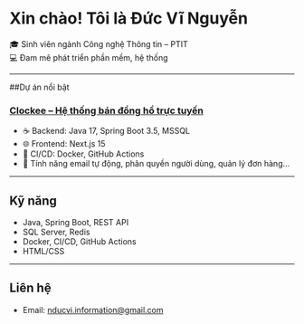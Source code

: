 # Xin chào! Tôi là Đức Vĩ Nguyễn

🎓 Sinh viên ngành Công nghệ Thông tin – PTIT  
💻 Đam mê phát triển phần mềm, hệ thống

---

##Dự án nổi bật

### [Clockee – Hệ thống bán đồng hồ trực tuyến](https://github.com/duvnguyen/clockee)
- ☕ Backend: Java 17, Spring Boot 3.5, MSSQL
- 🌐 Frontend: Next.js 15
- 🐳 CI/CD: Docker, GitHub Actions
- 📧 Tính năng email tự động, phân quyền người dùng, quản lý đơn hàng...

---

## Kỹ năng

- Java, Spring Boot, REST API
- SQL Server, Redis
- Docker, CI/CD, GitHub Actions
- HTML/CSS

---

## Liên hệ
- Email: nducvi.information@gmail.com

